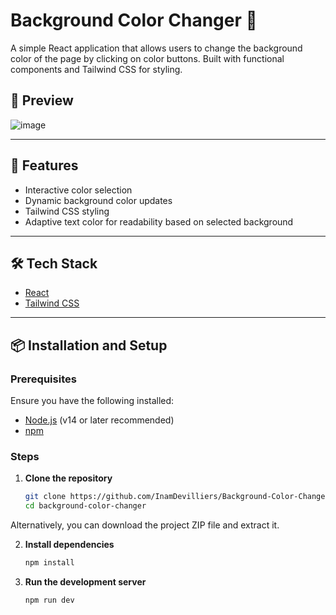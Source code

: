 # Background Color Changer 🌈

A simple React application that allows users to change the background color of the page by clicking on color buttons. Built with functional components and Tailwind CSS for styling.

## 📸 Preview
![image](https://github.com/user-attachments/assets/0baeb4af-0730-40be-bb19-97fa0e06aa90)

---

## 🚀 Features

- Interactive color selection
- Dynamic background color updates
- Tailwind CSS styling
- Adaptive text color for readability based on selected background

---

## 🛠️ Tech Stack

- [React](https://reactjs.org/)
- [Tailwind CSS](https://tailwindcss.com/)

---

## 📦 Installation and Setup

### Prerequisites

Ensure you have the following installed:

- [Node.js](https://nodejs.org/) (v14 or later recommended)
- [npm](https://www.npmjs.com/)

### Steps

1. **Clone the repository**
   ```bash
   git clone https://github.com/InamDevilliers/Background-Color-Changer.git
   cd background-color-changer

Alternatively, you can download the project ZIP file and extract it.

2. **Install dependencies**
   ```bash
   npm install

3. **Run the development server**
   ```bash
   npm run dev
